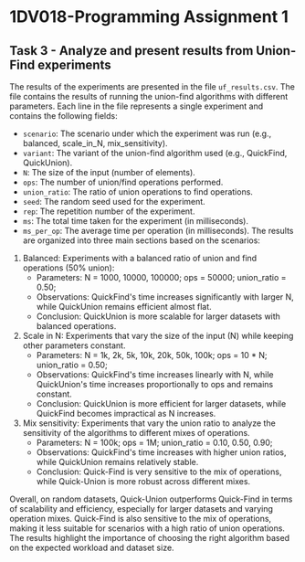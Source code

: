 # 1DV018-Programming Assignment 1

## Task 3 - Analyze and present results from Union-Find experiments
The results of the experiments are presented in the file `uf_results.csv`. The file contains the results of running the union-find algorithms with different parameters. Each line in the file represents a single experiment and contains the following fields:

- `scenario`: The scenario under which the experiment was run (e.g., balanced, scale_in_N, mix_sensitivity).
- `variant`: The variant of the union-find algorithm used (e.g., QuickFind, QuickUnion).
- `N`: The size of the input (number of elements).
- `ops`: The number of union/find operations performed.
- `union_ratio`: The ratio of union operations to find operations.
- `seed`: The random seed used for the experiment.
- `rep`: The repetition number of the experiment.
- `ms`: The total time taken for the experiment (in milliseconds).
- `ms_per_op`: The average time per operation (in milliseconds).
The results are organized into three main sections based on the scenarios:
1. Balanced: Experiments with a balanced ratio of union and find operations (50% union):
   - Parameters: N = 1000, 10000, 100000; ops = 50000; union_ratio = 0.50;
   - Observations: QuickFind's time increases significantly with larger N, while QuickUnion remains efficient almost flat.
   - Conclusion: QuickUnion is more scalable for larger datasets with balanced operations.  
2. Scale in N: Experiments that vary the size of the input (N) while keeping other parameters constant.
    - Parameters: N = 1k, 2k, 5k, 10k, 20k, 50k, 100k; ops = 10 * N; union_ratio = 0.50;
    - Observations: QuickFind's time increases linearly with N, while QuickUnion's time increases proportionally to ops and remains constant.
    - Conclusion: QuickUnion is more efficient for larger datasets, while QuickFind becomes impractical as N increases.
3. Mix sensitivity: Experiments that vary the union ratio to analyze the sensitivity of the algorithms to different mixes of operations.
    - Parameters: N = 100k; ops = 1M; union_ratio = 0.10, 0.50, 0.90;
    - Observations: QuickFind's time increases with higher union ratios, while QuickUnion remains relatively stable.
    - Conclusion: Quick-Find is very sensitive to the mix of operations, while Quick-Union is more robust across different mixes.

Overall, on random datasets, Quick-Union outperforms Quick-Find in terms of scalability and efficiency, especially for larger datasets and varying operation mixes. Quick-Find is also sensitive to the mix of operations, making it less suitable for scenarios with a high ratio of union operations. The results highlight the importance of choosing the right algorithm based on the expected workload and dataset size.
